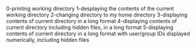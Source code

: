 0-printing working directory
1-desplaying the contents of the current working directory
2-changing directory to my home directory
3-displaying contents of current directory in a long format
4-displaying contents of current directory including hidden files, in a long format
5-displaying contents of current directory in a long format with user/group IDs displayed numerically, including hidden files
